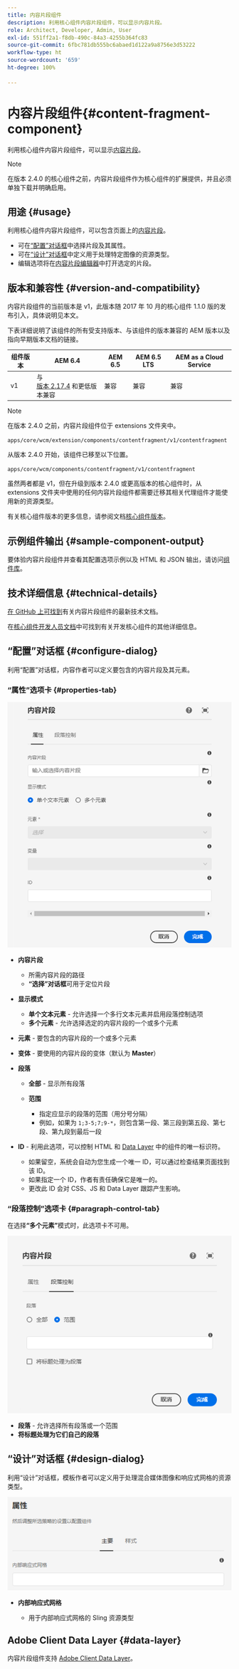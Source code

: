```yaml
---
title: 内容片段组件
description: 利用核心组件内容片段组件，可以显示内容片段。
role: Architect, Developer, Admin, User
exl-id: 551ff2a1-f8db-490c-84a3-4255b364fc83
source-git-commit: 6fbc781db555bc6abaed1d122a9a8756e3d53222
workflow-type: ht
source-wordcount: '659'
ht-degree: 100%

---
```


# 内容片段组件{#content-fragment-component}

利用核心组件内容片段组件，可以显示[内容片段](https://experienceleague.adobe.com/docs/experience-manager-cloud-service/assets/content-fragments/content-fragments.html?lang=zh-Hans)。

>[!NOTE]
>
>在版本 2.4.0 的核心组件之前，内容片段组件作为核心组件的扩展提供，并且必须单独下载并明确启用。

## 用途 {#usage}

利用核心组件内容片段组件，可以包含页面上的[内容片段](https://experienceleague.adobe.com/docs/experience-manager-cloud-service/assets/content-fragments/content-fragments.html?lang=zh-Hans)。

* 可在[“配置”对话框](#configure-dialog)中选择片段及其属性。
* 可在[“设计”对话框](#design-dialog)中定义用于处理特定图像的资源类型。
* 编辑选项将在[内容片段编辑器](https://experienceleague.adobe.com/docs/experience-manager-cloud-service/assets/content-fragments/content-fragments-variations.html?lang=zh-Hans)中打开选定的片段。

## 版本和兼容性 {#version-and-compatibility}

内容片段组件的当前版本是 v1，此版本随 2017 年 10 月的核心组件 1.1.0 版的发布引入，具体说明见本文。

下表详细说明了该组件的所有受支持版本、与该组件的版本兼容的 AEM 版本以及指向早期版本文档的链接。

| 组件版本 | AEM 6.4 | AEM 6.5 | AEM 6.5 LTS | AEM as a Cloud Service |
|--- |--- |---|---|---|
| v1 | 与<br>[版本 2.17.4](/help/versions.md) 和更低版本兼容 | 兼容 | 兼容 | 兼容 |

>[!NOTE]
>
>在版本 2.4.0 之前，内容片段组件位于 extensions 文件夹中。
>
> `apps/core/wcm/extension/components/contentfragment/v1/contentfragment`
> 
>从版本 2.4.0 开始，该组件已移至以下位置。
>
>`apps/core/wcm/components/contentfragment/v1/contentfragment`
>
>虽然两者都是 v1，但在升级到版本 2.4.0 或更高版本的核心组件时，从 extensions 文件夹中使用的任何内容片段组件都需要迁移其相关代理组件才能使用新的资源类型。

有关核心组件版本的更多信息，请参阅文档[核心组件版本](/help/versions.md)。

## 示例组件输出 {#sample-component-output}

要体验内容片段组件并查看其配置选项示例以及 HTML 和 JSON 输出，请访问[组件库](https://adobe.com/go/aem_cmp_library_cf_cn)。

## 技术详细信息 {#technical-details}

[在 GitHub 上可找到](https://adobe.com/go/aem_cmp_tech_cf_v1_cn)有关内容片段组件的最新技术文档。

在[核心组件开发人员文档](/help/developing/overview.md)中可找到有关开发核心组件的其他详细信息。

## “配置”对话框 {#configure-dialog}

利用“配置”对话框，内容作者可以定义要包含的内容片段及其元素。

### “属性”选项卡 {#properties-tab}

![内容片段组件](/help/assets/content-fragment-edit-properties.png)

* **内容片段**

   * 所需内容片段的路径
   * **“选择”对话框**&#x200B;可用于定位片段

* **显示模式**
   * **单个文本元素** - 允许选择一个多行文本元素并启用段落控制选项
   * **多个元素** - 允许选择选定的内容片段的一个或多个元素
* **元素** - 要包含的内容片段的一个或多个元素
* **变体** - 要使用的内容片段的变体（默认为 **Master**）

* **段落**

   * **全部** - 显示所有段落
   * **范围**

      * 指定应显示的段落的范围（用分号分隔）
      * 例如，如果为 `1;3-5;7;9-*`，则包含第一段、第三段到第五段、第七段、第九段到最后一段
* **ID** - 利用此选项，可以控制 HTML 和 [Data Layer](/help/developing/data-layer/overview.md) 中的组件的唯一标识符。
   * 如果留空，系统会自动为您生成一个唯一 ID，可以通过检查结果页面找到该 ID。
   * 如果指定一个 ID，作者有责任确保它是唯一的。
   * 更改此 ID 会对 CSS、JS 和 Data Layer 跟踪产生影响。

### “段落控制”选项卡 {#paragraph-control-tab}

在选择&#x200B;**“多个元素”**&#x200B;模式时，此选项卡不可用。

![内容片段组件](/help/assets/content-fragment-edit-paragraph.png)

* **段落** - 允许选择所有段落或一个范围
* **将标题处理为它们自己的段落**

## “设计”对话框 {#design-dialog}

利用“设计”对话框，模板作者可以定义用于处理混合媒体图像和响应式网格的资源类型。

![内容片段组件“设计”对话框](/help/assets/content-fragment-design.png)

* **内部响应式网格**

   * 用于内部响应式网格的 Sling 资源类型

## Adobe Client Data Layer {#data-layer}

内容片段组件支持 [Adobe Client Data Layer](/help/developing/data-layer/overview.md)。
